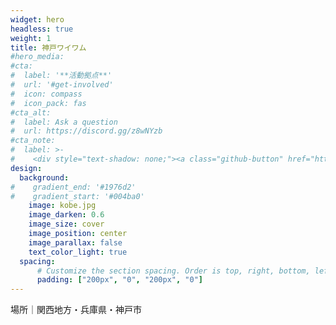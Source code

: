 ```yaml
---
widget: hero
headless: true
weight: 1
title: 神戸ワイワム
#hero_media:
#cta:
#  label: '**活動拠点**'
#  url: '#get-involved'
#  icon: compass
#  icon_pack: fas
#cta_alt:
#  label: Ask a question
#  url: https://discord.gg/z8wNYzb
#cta_note:
#  label: >-
#    <div style="text-shadow: none;"><a class="github-button" href="https://github.com/wowchemy/wowchemy-hugo-themes" data-icon="octicon-star" data-size="large" data-show-count="true" aria-label="Star">Star Wowchemy Website Builder</a></div><div style="text-shadow: none;"><a class="github-button" href="https://github.com/wowchemy/starter-hugo-academic" data-icon="octicon-star" data-size="large" data-show-count="true" aria-label="Star">Star the Academic template</a></div>
design:
  background:
#    gradient_end: '#1976d2'
#    gradient_start: '#004ba0'
    image: kobe.jpg
    image_darken: 0.6
    image_size: cover
    image_position: center
    image_parallax: false
    text_color_light: true
  spacing:
      # Customize the section spacing. Order is top, right, bottom, left.
      padding: ["200px", "0", "200px", "0"]
---
```


場所｜関西地方・兵庫県・神戸市

